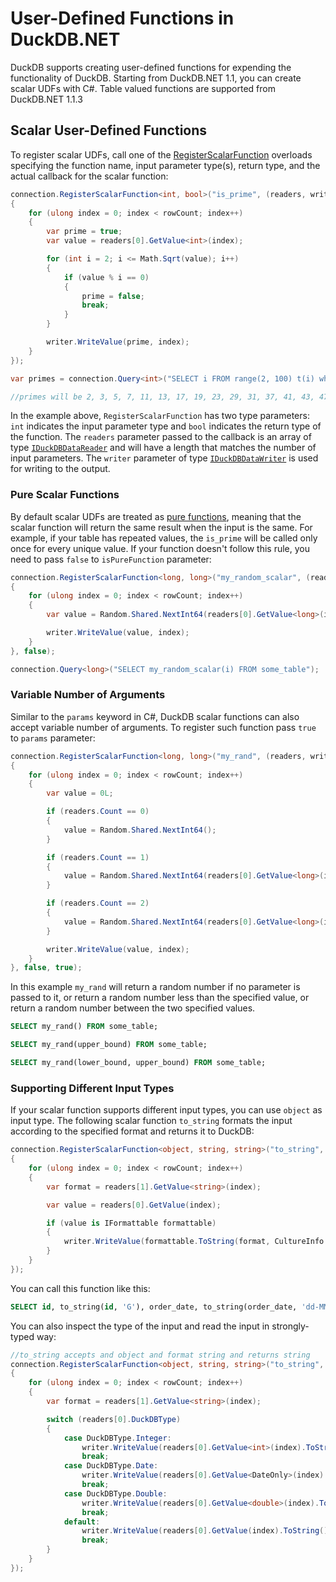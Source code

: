 # User-Defined Functions in DuckDB.NET

DuckDB supports creating user-defined functions for expending the functionality of DuckDB. Starting from DuckDB.NET 1.1,
you can create scalar UDFs with C#. Table valued functions are supported from DuckDB.NET 1.1.3

## Scalar User-Defined Functions

To register scalar UDFs, call one of the [RegisterScalarFunction](xref:DuckDB.NET.Data.DuckDBConnection.RegisterScalarFunction*) overloads specifying the function name, input parameter type(s), return type, and the actual callback for the scalar function:

```cs
connection.RegisterScalarFunction<int, bool>("is_prime", (readers, writer, rowCount) =>
{
    for (ulong index = 0; index < rowCount; index++)
    {
        var prime = true;
        var value = readers[0].GetValue<int>(index);

        for (int i = 2; i <= Math.Sqrt(value); i++)
        {
            if (value % i == 0)
            {
                prime = false;
                break;
            }
        }

        writer.WriteValue(prime, index);
    }
});

var primes = connection.Query<int>("SELECT i FROM range(2, 100) t(i) where is_prime(i::INT)").ToList();

//primes will be 2, 3, 5, 7, 11, 13, 17, 19, 23, 29, 31, 37, 41, 43, 47, 53, 59, 61, 67, 71, 73, 79, 83, 89, 97
```

In the example above, `RegisterScalarFunction` has two type parameters: `int` indicates the input parameter type and `bool` indicates the return type of the function. The `readers` parameter passed to the callback is an array of type [`IDuckDBDataReader`](xref:DuckDB.NET.Data.Reader.IDuckDBDataReader) and will have a length that matches the number of input parameters. The `writer` parameter of type [`IDuckDBDataWriter`](xref:DuckDB.NET.Data.Writer.IDuckDBDataWriter) is used for writing to the output.

### Pure Scalar Functions

By default scalar UDFs are treated as [pure functions](https://en.wikipedia.org/wiki/Pure_function), meaning that the scalar function will return the same result when the input is the same. For example, if your table has repeated values, the `is_prime` will be called only once for every unique value. If your function doesn't follow this rule, you need to pass `false` to `isPureFunction` parameter:

```cs
connection.RegisterScalarFunction<long, long>("my_random_scalar", (readers, writer, rowCount) =>
{
    for (ulong index = 0; index < rowCount; index++)
    {
        var value = Random.Shared.NextInt64(readers[0].GetValue<long>(index));

        writer.WriteValue(value, index);
    }
}, false);

connection.Query<long>("SELECT my_random_scalar(i) FROM some_table");
```

### Variable Number of Arguments

Similar to the `params` keyword in C#, DuckDB scalar functions can also accept variable number of arguments. To register such function pass `true` to `params` parameter:

```cs
connection.RegisterScalarFunction<long, long>("my_rand", (readers, writer, rowCount) =>
{
    for (ulong index = 0; index < rowCount; index++)
    {
        var value = 0L;

        if (readers.Count == 0)
        {
            value = Random.Shared.NextInt64();
        }

        if (readers.Count == 1)
        {
            value = Random.Shared.NextInt64(readers[0].GetValue<long>(index));
        }

        if (readers.Count == 2)
        {
            value = Random.Shared.NextInt64(readers[0].GetValue<long>(index), readers[1].GetValue<long>(index));
        }

        writer.WriteValue(value, index);
    }
}, false, true);
```

In this example `my_rand` will return a random number if no parameter is passed to it, or return a random number less than the specified value, or return a random number between the two specified values.

```sql
SELECT my_rand() FROM some_table;

SELECT my_rand(upper_bound) FROM some_table;

SELECT my_rand(lower_bound, upper_bound) FROM some_table;
```

### Supporting Different Input Types

If your scalar function supports different input types, you can use `object` as input type. The following scalar function `to_string` formats the input according to the specified format and returns it to DuckDB:

```cs
connection.RegisterScalarFunction<object, string, string>("to_string", (readers, writer, rowCount) =>
{
    for (ulong index = 0; index < rowCount; index++)
    {
        var format = readers[1].GetValue<string>(index);

        var value = readers[0].GetValue(index);

        if (value is IFormattable formattable)
        {
            writer.WriteValue(formattable.ToString(format, CultureInfo.InvariantCulture), index);
        }
    }
});
```

You can call this function like this:

```sql
SELECT id, to_string(id, 'G'), order_date, to_string(order_date, 'dd-MM-yyyy'), amount, to_string(amount, 'G'), FROM TestTableAnyType
```

You can also inspect the type of the input and read the input in strongly-typed way:

```cs
//to_string accepts and object and format string and returns string
connection.RegisterScalarFunction<object, string, string>("to_string", (readers, writer, rowCount) =>
{
    for (ulong index = 0; index < rowCount; index++)
    {
        var format = readers[1].GetValue<string>(index);

        switch (readers[0].DuckDBType)
        {
            case DuckDBType.Integer:
                writer.WriteValue(readers[0].GetValue<int>(index).ToString(format, CultureInfo.InvariantCulture), index);
                break;
            case DuckDBType.Date:
                writer.WriteValue(readers[0].GetValue<DateOnly>(index).ToString(format, CultureInfo.InvariantCulture), index);
                break;
            case DuckDBType.Double:
                writer.WriteValue(readers[0].GetValue<double>(index).ToString(format, CultureInfo.InvariantCulture), index);
                break;
            default:
                writer.WriteValue(readers[0].GetValue(index).ToString(), index);
                break;
        }
    }
});
```